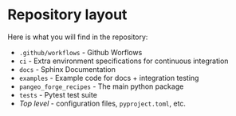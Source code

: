 # Repository layout

Here is what you will find in the repository:

- `.github/workflows` - Github Worflows
- `ci` - Extra environment specifications for continuous integration
- `docs` - Sphinx Documentation
- `examples` - Example code for docs + integration testing
- `pangeo_forge_recipes` - The main python package
- `tests` - Pytest test suite
- _Top level_ - configuration files, `pyproject.toml`, etc.
